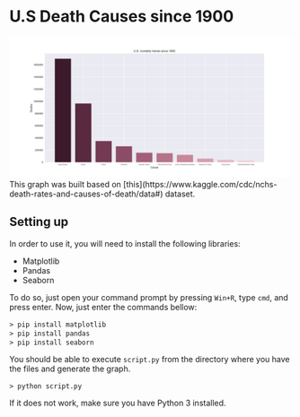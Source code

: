 # U.S Death Causes since 1900

<img src='graph.png'>
This graph was built based on [this](https://www.kaggle.com/cdc/nchs-death-rates-and-causes-of-death/data#) dataset.

## Setting up
In order to use it, you will need to install the following libraries:
* Matplotlib
* Pandas
* Seaborn

To do so, just open your command prompt by pressing `Win+R`, type `cmd`, and press enter.
Now, just enter the commands bellow:
```
> pip install matplotlib
> pip install pandas
> pip install seaborn
```
You should be able to execute `script.py` from the directory where you have the files and generate the graph.
```
> python script.py
```
If it does not work, make sure you have Python 3 installed.